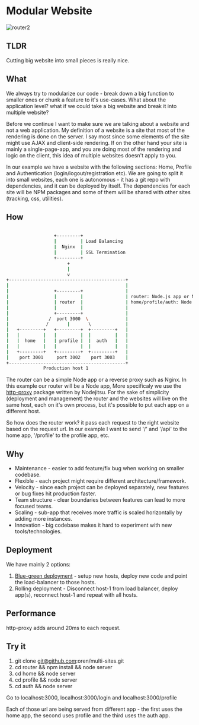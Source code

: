 # Modular Website

![router2](http://25.media.tumblr.com/2e300fd39f1f99087292b8f58ee39062/tumblr_mia72sqn9w1r3gb3zo1_400.gif)

## TLDR
Cutting big website into small pieces is really nice.

## What
We always try to modularize our code - break down a big function to smaller ones or chunk a feature to it's use-cases.
What about the application level? what if we could take a big website and break it into multiple website?  

Before we continue I want to make sure we are talking about a website and not a web application. My definition of a website is a site that most of the rendering is done on the server.
I say most since some elements of the site might use AJAX and client-side rendering. If on the other hand your site is mainly a single-page-app, and you are doing most of the rendering and logic on the client, this idea of multiple websites doesn't apply to you.

In our example we have a website with the following sections: Home, Profile and Authentication (login/logout/registration etc).
We are going to split it into small websites, each one is autonomous - it has a git repo with dependencies, and it can be deployed by itself.
The dependencies for each site will be NPM packages and some of them will be shared with other sites (tracking, css, utilities).

## How

```bash

                  +---------+
                  |         | Load Balancing
                  |  Nginx  |
                  |         | SSL Termination
                  +---------+
                       +
                       |
                       v
+--------------------------------------------+
|                                            |
|                 +---------+                |
|                 |         |                | router: Node.js app or Nginx
|                 | router  |                | home/profile/auth: Node.js website
|                 |         |                | 
|                 +---------+                | 
|               /  port 3000  \              |
|              /       |       \             |
|   +---------+   +---------+  +---------+   |
|   |         |   |         |  |         |   |
|   |  home   |   | profile |  |  auth   |   |
|   |         |   |         |  |         |   |
|   +---------+   +---------+  +---------+   |
|    port 3001     port 3002    port 3003    |
+--------------------------------------------+
              Production host 1
```

The router can be a simple Node app or a reverse proxy such as Nginx. In this example our router will be a Node app, More specificaly we use the [http-proxy](https://github.com/nodejitsu/node-http-proxy) package written by Nodejitsu.
For the sake of simplicity (deployment and management) the router and the websites will live on the same host, each on it's own process, but it's possible to put each app on a different host.

So how does the router work? it pass each request to the right website based on the request url.
In our example I want to send '/' and '/api' to the home app, '/profile' to the profile app, etc.

## Why

* Maintenance - easier to add feature/fix bug when working on smaller codebase.
* Flexible - each project might require different architecture/framework.
* Velocity - since each project can be deployed separately, new features or bug fixes hit production faster.
* Team structure - clear boundaries between features can lead to more focused teams.
* Scaling - sub-app that receives more traffic is scaled horizontally by adding more instances.
* Innovation - big codebase makes it hard to experiment with new tools/technologies.

## Deployment

We have mainly 2 options:

1. [Blue-green deployment](http://martinfowler.com/bliki/BlueGreenDeployment.html) - setup new hosts, deploy new code and point the load-balancer to those hosts.
1. Rolling deployment - Disconnect host-1 from load balancer, deploy app(s), reconnect host-1 and repeat with all hosts.

## Performance

http-proxy adds around 20ms to each request. 

## Try it

1. git clone git@github.com:oren/multi-sites.git
1. cd router && npm install && node server
1. cd home && node server
1. cd profile && node server
1. cd auth && node server

Go to localhost:3000, localhost:3000/login and localhost:3000/profile

Each of those url are being served from different app - the first uses the home app, the second uses profile and the third uses the auth app.
